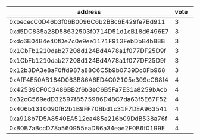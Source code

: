 address|vote|timestamp|signature
---|---|---|---
0xbececC0D46b3f06B0096C6b2BBc6E429fe7Bd911|3|1612876301|0x05234014a0faeae138a9abc56b3004e7f37162863da4bef065775f88b1d3590f197b64758e186c8924644ce379a62a6c02aaf2d8c4bdbc7efeb247ca36faed6e1c
0xd5DC835a28D58632503f0714D51d1cB18d6496E7|3|1612876702|0x062c0e9c3af5e0ca39d08fa12aefbc55681c6cc36665260907be8d3809de50671ac46e5dff18775b76494edba2dff40ec2027faa60f7e5156b9b99caa99445a11b
0xdc6B04B4e40fDe7c0e9ee1171F913FebDbB4b88B|3|1612878410|0x521bcabab4867cb80d9e571864351a8a5f7801be1ffeac358e8b42d008c748e02a6f053f4a74f486b2e5694b02c67a3df9d1a62d9e3eb76074571ad9e7d0bf6a1c
0x1CbFb1210dab27208d124Bd4A78a1f077DF25D9f|3|1612879733|0x48f5789af120c01982c29a8922aa5aba750e233494c72e6d5eb1f09b30a13b9628e303a76ae8d71e32bcae448d6b361ab0aef2b20762927e5f29d2d985292e791c
0x1CbFb1210dab27208d124Bd4A78a1f077DF25D9f|3|1612879747|0xecf889c4295a5b7027b5c09a6ea97475caaada265cac2e4b68d071f7d6cc038575ebe7b87af8db343d5af6985b4f5597b225454d5b33fdaa30734ce1deff009f1c
0x12b3DA3e8aF0ffd987a88C6C5b9b0739Dc0Fb968|3|1612883353|0x82225ff719d1654e6e588d8f2681254b10e4a74e3e8c3a859f7aa0407cb5fb6618a7d38ee8f8a3253697d2425e49be70a4da2ab15274c06c988fac4978d53f621b
0xAfF4E50AB184D063B86A6ED4C02105e309cC68f4|4|1612896001|0x30b2182d7281d00d2fb5e91ff4754a2bb75331da4d880c07af30263c40bd3cd64b7c87c6337e27547a8d5237976d6e8e1b3e8867151d4e72b5f4a4420ff475561c
0x42539CF0C3486BB2f6b3eC6B5Fa7E31a8259bAcb|4|1612896013|0x6d02ef33b8ed4615cd4829fbedb9d70adad2c89cb28a5004be76cc120e66b7f009e953948e2a862cb9e374649150d419a72582aa2ae5f3ac0de12fc3983ffd6b1b
0x32cC569edD32597f8575986D48C7da63f5E67F52|4|1612903016|0xb30539f5bc2ed1acb462ce435ef0261d738bb5fdee1bfbb7a405e82d368be99b7365d546b10e72e53c180c48a916e5a134139b252a599ffb1a0202a39a2f39b71b
0x406b1310090fB2b1B9FF70Bbd1c31F7DEA963541|4|1612903957|0xb9f11d0a1c2e111b4a17ae1dd4cfd8630e44134d93e8aa7331d72fffe2a4f18f50044d101b1bbfc5e04a37331e4d5c076f704e9888c80a1e2025610a71a0dfb61c
0xa918b7D5A8540EA512ca485e216b09DdB538a76f|4|1612904627|0x572e7e401374d2695a16ee27447c0830f18114211f409fae04057efbac8349353c07a48596fd80738e1e410f87511fd6668684740f4ef34c81aba828a9eecbee1b
0xB0B7aBccD78a560955eaD86a34eae2F0B6f0199E|4|1612936365|0x03320423aadaae8666cd4325576947a9a851fb1a888c776bfaf7948430e7fb6e2abc164dbfc0edfc633a858d2885bf4d67c4acd36197ea1cef2ad04903b0c3921b